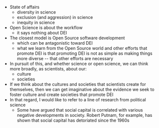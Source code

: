 - State of affairs
    - diversity in science
    - exclusion (and aggression) in science
    - inequity in science
- Open Science is about the workflow
    - it says nothing about DEI
- The closest model is Open Source software development
    - which can be antagonistic toward DEI
    - what we learn from the Open Source world and other efforts that promote DEI is that promoting DEI is not as simple as making things more diverse -- that other efforts are necessary
- In pursuit of this, and whether science or open science, we can think more broadly, as scientists, about our:
    - culture
    - societies
- If we think about the cultures and societies that scientists create for themselves, then we can get imaginative about the evidence we seek to foster culture and create societies that promote DEI
- In that regard, I would like to refer to a line of research from political science
    - Some have argued that social capital is correlated with various negative developments in society. Robert Putnam, for example, has shown that social capital has detoriated since the 1960s
